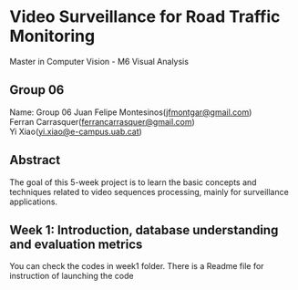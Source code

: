 # Video Surveillance for Road Traffic Monitoring
Master in Computer Vision - M6 Visual Analysis

## Group 06
Name: Group 06 
Juan Felipe Montesinos(jfmontgar@gmail.com)  
Ferran Carrasquer(ferrancarrasquer@gmail.com)  
Yi Xiao(yi.xiao@e-campus.uab.cat)  

## Abstract   
The goal of this 5-week project is to learn the basic concepts and techniques related to video sequences processing, mainly for surveillance applications.

## Week 1: Introduction, database understanding and evaluation metrics
You can check the codes in week1 folder. There is a Readme file for instruction of launching the code
